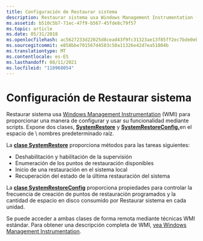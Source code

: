 ```yaml
---
title: Configuración de Restaurar sistema
description: Restaurar sistema usa Windows Management Instrumentation (WMI) para proporcionar una manera de configurar y usar su funcionalidad mediante scripts. Expone dos clases, SystemRestore y SystemRestoreConfig, en el espacio de \\ nombres predeterminado raíz.
ms.assetid: b510c5b7-71ec-47f9-b567-45fde8c79f57
ms.topic: article
ms.date: 05/31/2018
ms.openlocfilehash: ac5627233d22025d8cead43f9fc31323ae13f85ff2ec7bde0ebfa07e171c1f82
ms.sourcegitcommit: e858bbe701567d4583c50a11326e42d7ea51804b
ms.translationtype: MT
ms.contentlocale: es-ES
ms.lasthandoff: 08/11/2021
ms.locfileid: "118968054"
---
```

# <a name="configuring-system-restore"></a>Configuración de Restaurar sistema

Restaurar sistema usa [Windows Management Instrumentation](/windows/desktop/WmiSdk/wmi-start-page) (WMI) para proporcionar una manera de configurar y usar su funcionalidad mediante scripts. Expone dos clases, [**SystemRestore**](systemrestore.md) y [**SystemRestoreConfig,**](systemrestoreconfig.md)en el espacio de \\ nombres predeterminado raíz.

La [**clase SystemRestore**](systemrestore.md) proporciona métodos para las tareas siguientes:

-   Deshabilitación y habilitación de la supervisión
-   Enumeración de los puntos de restauración disponibles
-   Inicio de una restauración en el sistema local
-   Recuperación del estado de la última restauración del sistema

La [**clase SystemRestoreConfig**](systemrestoreconfig.md) proporciona propiedades para controlar la frecuencia de creación de puntos de restauración programados y la cantidad de espacio en disco consumido por Restaurar sistema en cada unidad.

Se puede acceder a ambas clases de forma remota mediante técnicas WMI estándar. Para obtener una descripción completa de WMI, [vea Windows Management Instrumentation](/windows/desktop/WmiSdk/wmi-start-page).

 

 